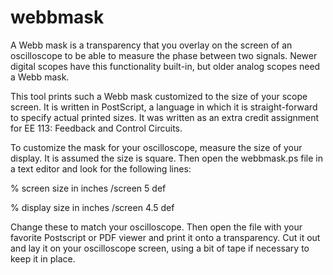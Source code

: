 webbmask
========

A Webb mask is a transparency that you overlay on the screen of an oscilloscope
to be able to measure the phase between two signals. Newer digital scopes have
this functionality built-in, but older analog scopes need a Webb mask.

This tool prints such a Webb mask customized to the size of your scope screen.
It is written in PostScript, a language in which it is straight-forward to
specify actual printed sizes. It was written as an extra credit assignment for
EE 113: Feedback and Control Circuits.

To customize the mask for your oscilloscope, measure the size of your display.
It is assumed the size is square. Then open the webbmask.ps file in a text
editor and look for the following lines:

 % screen size in inches
 /screen 5 def

 % display size in inches
 /screen 4.5 def

Change these to match your oscilloscope. Then open the file with your favorite
Postscript or PDF viewer and print it onto a transparency. Cut it out and lay
it on your oscilloscope screen, using a bit of tape if necessary to keep it
in place.
